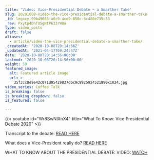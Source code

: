```yaml
---
title: 'Video: Vice-Presidential Debate ~ a Smarther Take'
slug: 20201008-video-the-vice-presidential-debate-a-smarther-take
_id: legacy-99b49663-a6c9-4ce9-850c-6c480e735c53
_rev: Pxytp4DhfU5gNtP633rW8a
type: video_posts
draft: false
aliases:
  - article/video-the-vice-presidential-debate-a-smarther-take/
_createdAt: '2020-10-08T20:14:56Z'
_updatedAt: '2021-04-17T09:24:47Z'
date: '2020-10-08T20:14:56+00:00'
lastmod: '2020-10-08T20:14:56+00:00'
weight: 50
featured_image:
  alt: Featured article image
  url: >-
    35f3cc0e9e42c071d95429837dbc9c8925924521890x1024.jpg
video_series: Coffee Talk
is_breaking: false
is_breaking_dropdown: false
is_featured: false

---
```

{{< youtube id="Wr8SwNlXnX4" title="What To Know: Vice Presidential Debate 2020" >}}

Transcript to the debate: [READ HERE](https://www.usatoday.com/story/news/politics/elections/2020/10/08/vice-presidential-debate-full-transcript-mike-pence-and-kamala-harris/5920773002/)

What does a Vice-President really do? [READ HERE](https://www.smarthernews.com/election-2020-vice-president/)

WHAT TO KNOW ABOUT THE PRESIDENTIAL DEBATE: VIDEO: [WATCH](https://smarthernews.com/article/video-the-presidential-debate-a-smarther-take/)